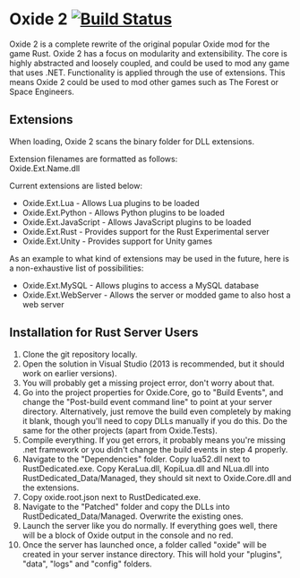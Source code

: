 Oxide 2 [![Build Status](https://travis-ci.org/RustOxide/Oxide-2.png)](https://travis-ci.org/RustOxide/Oxide-2)
=======

Oxide 2 is a complete rewrite of the original popular Oxide mod for the game Rust.
Oxide 2 has a focus on modularity and extensibility.
The core is highly abstracted and loosely coupled, and could be used to mod any game that uses .NET.
Functionality is applied through the use of extensions.
This means Oxide 2 could be used to mod other games such as The Forest or Space Engineers.

Extensions
----------

When loading, Oxide 2 scans the binary folder for DLL extensions.

Extension filenames are formatted as follows:  
Oxide.Ext.Name.dll

Current extensions are listed below:

 * Oxide.Ext.Lua - Allows Lua plugins to be loaded
 * Oxide.Ext.Python - Allows Python plugins to be loaded
 * Oxide.Ext.JavaScript - Allows JavaScript plugins to be loaded
 * Oxide.Ext.Rust - Provides support for the Rust Experimental server
 * Oxide.Ext.Unity - Provides support for Unity games

As an example to what kind of extensions may be used in the future, here is a non-exhaustive list of possibilities:

 * Oxide.Ext.MySQL - Allows plugins to access a MySQL database
 * Oxide.Ext.WebServer - Allows the server or modded game to also host a web server

Installation for Rust Server Users
----------------------------------

 1. Clone the git repository locally.
 2. Open the solution in Visual Studio (2013 is recommended, but it should work on earlier versions).
 3. You will probably get a missing project error, don't worry about that.
 4. Go into the project properties for Oxide.Core, go to "Build Events", and change the "Post-build event command line" to point at your server directory.
	Alternatively, just remove the build even completely by making it blank, though you'll need to copy DLLs manually if you do this.
	Do the same for the other projects (apart from Oxide.Tests).
 5. Compile everything. If you get errors, it probably means you're missing .net framework or you didn't change the build events in step 4 properly.
 6. Navigate to the "Dependencies" folder. Copy lua52.dll next to RustDedicated.exe. Copy KeraLua.dll, KopiLua.dll and NLua.dll into RustDedicated_Data/Managed, they should sit next to Oxide.Core.dll and the extensions.
 7. Copy oxide.root.json next to RustDedicated.exe.
 8. Navigate to the "Patched" folder and copy the DLLs into RustDedicated_Data/Managed. Overwrite the existing ones.
 9. Launch the server like you do normally. If everything goes well, there will be a block of Oxide output in the console and no red.
 10. Once the server has launched once, a folder called "oxide" will be created in your server instance directory. This will hold your "plugins", "data", "logs" and "config" folders.
